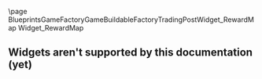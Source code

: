 \page BlueprintsGameFactoryGameBuildableFactoryTradingPostWidget_RewardMap Widget_RewardMap
## Widgets aren't supported by this documentation (yet)
